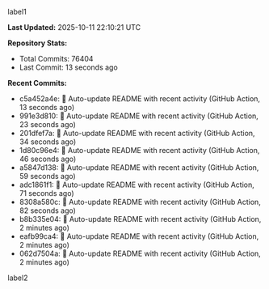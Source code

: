 
label1 
<!-- ACTIVITY_START -->
**Last Updated:** 2025-10-11 22:10:21 UTC

**Repository Stats:**
- Total Commits: 76404
- Last Commit: 13 seconds ago

**Recent Commits:**
- c5a452a4e: 🤖 Auto-update README with recent activity (GitHub Action, 13 seconds ago)
- 991e3d810: 🤖 Auto-update README with recent activity (GitHub Action, 23 seconds ago)
- 201dfef7a: 🤖 Auto-update README with recent activity (GitHub Action, 34 seconds ago)
- 1d80c96e4: 🤖 Auto-update README with recent activity (GitHub Action, 46 seconds ago)
- a5847d138: 🤖 Auto-update README with recent activity (GitHub Action, 59 seconds ago)
- adc1861f1: 🤖 Auto-update README with recent activity (GitHub Action, 71 seconds ago)
- 8308a580c: 🤖 Auto-update README with recent activity (GitHub Action, 82 seconds ago)
- b8b335e04: 🤖 Auto-update README with recent activity (GitHub Action, 2 minutes ago)
- eafb99ca4: 🤖 Auto-update README with recent activity (GitHub Action, 2 minutes ago)
- 062d7504a: 🤖 Auto-update README with recent activity (GitHub Action, 2 minutes ago)
<!-- ACTIVITY_END -->

label2
